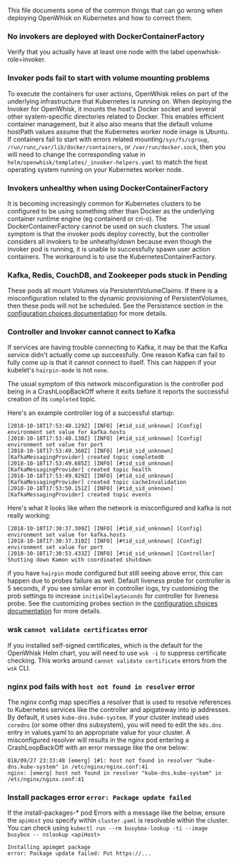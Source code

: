 <!--
#
# Licensed to the Apache Software Foundation (ASF) under one or more
# contributor license agreements.  See the NOTICE file distributed with
# this work for additional information regarding copyright ownership.
# The ASF licenses this file to You under the Apache License, Version 2.0
# (the "License"); you may not use this file except in compliance with
# the License.  You may obtain a copy of the License at
#
#     http://www.apache.org/licenses/LICENSE-2.0
#
# Unless required by applicable law or agreed to in writing, software
# distributed under the License is distributed on an "AS IS" BASIS,
# WITHOUT WARRANTIES OR CONDITIONS OF ANY KIND, either express or implied.
# See the License for the specific language governing permissions and
# limitations under the License.
#
-->

This file documents some of the common things that can go wrong when
deploying OpenWhisk on Kubernetes and how to correct them.

### No invokers are deployed with DockerContainerFactory

Verify that you actually have at least one node with the label openwhisk-role=invoker.

### Invoker pods fail to start with volume mounting problems

To execute the containers for user actions, OpenWhisk relies on part
of the underlying infrastructure that Kubernetes is running on. When
deploying the Invoker for OpenWhisk, it mounts the host's Docker
socket and several other system-specific directories related to
Docker. This enables efficient container management, but it also also
means that the default volume hostPath values assume that the Kubernetes worker
node image is Ubuntu. If containers fail to start with errors related
mounting`/sys/fs/cgroup`, `/run/runc`,`/var/lib/docker/containers`, or
`/var/run/docker.sock`, then you will need to change the corresponding
value in `helm/openwhisk/templates/_invoker-helpers.yaml` to match the host operating system
running on your Kubernetes worker node.

### Invokers unhealthy when using DockerContainerFactory

It is becoming increasingly common for Kubernetes clusters to be
configured to be using something other than Docker as the underlying
container runtime engine (eg containerd or cri-o). The
DockerContainerFactory cannot be used on such clusters. The usual
symptom is that the invoker pods deploy correctly, but the controller
considers all invokers to be unheathy/down because even though the
invoker pod is running, it is unable to successfully spawn user action
containers.  The workaround is to use the KubernetesContainerFactory.

### Kafka, Redis, CouchDB, and Zookeeper pods stuck in Pending

These pods all mount Volumes via PersistentVolumeClaims. If there is a
misconfiguration related to the dynamic provisioning of
PersistentVolumes, then these pods will not be scheduled.  See the
Persistence section in the [configuration choices
documentation](./configurationChoices.md) for more details.

### Controller and Invoker cannot connect to Kafka

If services are having trouble connecting to Kafka, it may be that the
Kafka service didn't actually come up successfully. One reason Kafka
can fail to fully come up is that it cannot connect to itself. This can
happen if your kubelet's `hairpin-mode` is not `none`.

The usual symptom of this network misconfiguration is the controller
pod being in a CrashLoopBackOff where it exits before it reports
the successful creation of its `completed` topic.

Here's an example controller log of a successful startup:
```
[2018-10-18T17:53:48.129Z] [INFO] [#tid_sid_unknown] [Config] environment set value for kafka.hosts
[2018-10-18T17:53:48.130Z] [INFO] [#tid_sid_unknown] [Config] environment set value for port
[2018-10-18T17:53:49.360Z] [INFO] [#tid_sid_unknown] [KafkaMessagingProvider] created topic completed0
[2018-10-18T17:53:49.685Z] [INFO] [#tid_sid_unknown] [KafkaMessagingProvider] created topic health
[2018-10-18T17:53:49.929Z] [INFO] [#tid_sid_unknown] [KafkaMessagingProvider] created topic cacheInvalidation
[2018-10-18T17:53:50.151Z] [INFO] [#tid_sid_unknown] [KafkaMessagingProvider] created topic events
```
Here's what it looks like when the network is misconfigured and kafka is not really working:
```
[2018-10-18T17:30:37.309Z] [INFO] [#tid_sid_unknown] [Config] environment set value for kafka.hosts
[2018-10-18T17:30:37.310Z] [INFO] [#tid_sid_unknown] [Config] environment set value for port
[2018-10-18T17:30:53.433Z] [INFO] [#tid_sid_unknown] [Controller] Shutting down Kamon with coordinated shutdown
```

if you have `hairpin` mode configured but still seeing above error, this can happen due to probes failure as well. Default liveness probe for controller is 5 seconds, if you see similar error in controller logs, try customizing the prob settings to increase `initialDelaySeconds` for controller for liveness probe. See the customizing probes section in the [configuration choices documentation](./configurationChoices.md) for more details.

### wsk `cannot validate certificates` error

If you installed self-signed certificates, which is the default
for the OpenWhisk Helm chart, you will need to use `wsk -i` to
suppress certificate checking.  This works around `cannot validate
certificate` errors from the `wsk` CLI.

### nginx pod fails with `host not found in resolver` error

The nginx config map specifies a resolver that is used to resolve references to
Kubernetes services like the controller and apigateway into ip addresses. By default,
it uses `kube-dns.kube-system`. If your cluster instead uses `coredns` (or some other
dns subsystem), you will need to edit the `k8s.dns` entry in values.yaml to
an appropriate value for your cluster.  A misconfigured resolver will results in
the nginx pod entering a CrashLoopBackOff with an error message like the one below:
```
018/09/27 23:33:48 [emerg] 1#1: host not found in resolver "kube-dns.kube-system" in /etc/nginx/nginx.conf:41
nginx: [emerg] host not found in resolver "kube-dns.kube-system" in /etc/nginx/nginx.conf:41
```

### Install packages error `error: Package update failed`
If the install-packages-* pod Errors with a message like the below, ensure the `apiHost` you specify within `cluster.yaml` is resolvable within the cluster. You can check using `kubectl run --rm busybox-lookup -ti --image busybox -- nslookup <apiHost>`
```
Installing apimgmt package
error: Package update failed: Put https://...
```
